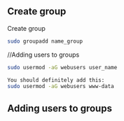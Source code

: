 ## Create group

Create group
```bash
sudo groupadd name_group
```

//Adding users to groups
```bash
sudo usermod -aG webusers user_name

You should definitely add this:
sudo usermod -aG webusers www-data

```

## Adding users to groups